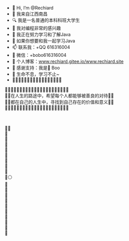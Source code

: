 - 👋 Hi, I’m @Rechiard
- 🙋 我来自江西南昌
- 🔍 我是一名普通的本科科班大学生
- 👀 我对编程非常的感兴趣
- 🌱 我正在努力学习和了解Java
- 💞️ 如果你想要和我一起学习Java
- 📫 联系我：+QQ 616316004
- 🎎 微信：+bobo616316004
- 💒 个人博客：www.rechiard.gitee.io/www.rechiard.site
- 🌷 感谢支持：我是🏹 Boo
- 🐪 生命不息，学习不止~
- 🌹🌹🌹🌹🌹🌹🌹🌹🌹🌹🌹🌹🌹🌹🌹🌹🌹

🔅🔅🔅🔅🔅🔅🔅🔅🔅🔅🔅🔅🔅🔅🔅🔅🔅🔅🔅🔅🔅🔅
</br>🔅💝在人生的路途中，希望每个人都能够被善良的对待💝🔅
</br>🔅💝都在自己的人生中，寻找到自己存在的价值和意义💝🔅
</br>🔅🔅🔅🔅🔅🔅🔅🔅🔅🔅🔅🔅🔅🔅🔅🔅🔅🔅🔅🔅🔅🔅
</br>
</br>

</br>🔴🔴
</br>🔴
</br>🔴
</br>🔴
</br>🔴
</br>🔴
</br>🔴
</br>🔴
</br>🔴
</br>🔴⚪
</br>🔴
</br>🔴
</br>🔴
</br>🔴
</br>🔴
</br>🔴
</br>🔴
</br>🔴
</br>🔴
</br>🔴


<!---
Rechiard/Rechiard is a ✨ special ✨ repository because its `README.md` (this file) appears on your GitHub profile.
You can click the Preview link to take a look at your changes.
--->
